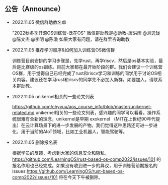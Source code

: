## 公告（Announce）

- 2022.11.05 微信群助教名单

  "2022秋冬季开源OS训练营-泛在OS" 微信群助教是@助教-唐洪雨 @刘逸珑 @陈文杰 @李明 @陈渝  如果大家有问题，请在群里咨询助教

- 2022.11.05 推荐学习顺序&如何加入训练营OS微信群

  训练营目前安排的学习步骤是，先学rust，再学riscv，然后是os基本实验，最后是比赛级的os训练。目前大家都在最开始阶段的群。我们会建议一个训练营OS群，用于觉得自己已经完成了rust和riscv学习和训练的同学用于讨论OS相关内容。建议还在学习rust和riscv的同学先不必加入新群。如要加入，请联系本群助教。
  
 - 2022.11.05 unikernel相关的一些论文列表

    https://github.com/chyyuu/aos_course_info/blob/master/unikernel-related.md  unikernel相关的一些论文列表，感兴趣的同学可以看看。操作系统很难有全新的理念，unikernel是早期 exokernel （MIT在上世纪90年代提出）在云计算场景下的进一步发展的产物。我们觉得这种思路还可进一步进化，用于当前的AIoT领域，比如工业机器人，智能驾驶等。

- 2022.11.05 删除报名表
 
    根据学员的反馈，考虑到大家的信息安全和隐私， https://github.com/LearningOS/rust-based-os-comp2022/issues/101 的报名作用也已经完成。如果没有收到进一步的异议，用于训练营前期报名的issues https://github.com/LearningOS/rust-based-os-comp2022/issues/101 将在今天下午被删除。
